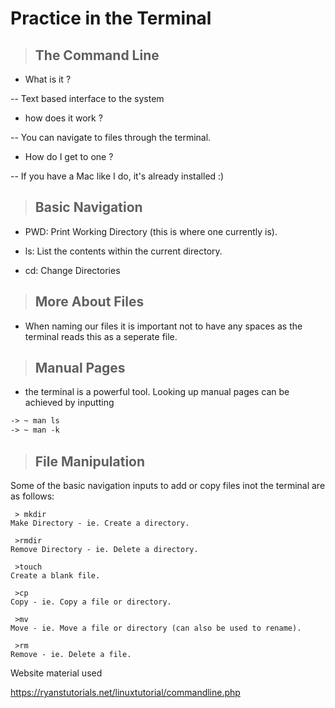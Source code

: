 # **Practice in the Terminal**

> ## The Command Line

- What is it ?

-- Text based interface to the system

- how does it work ?

-- You can navigate to files through the terminal.

- How do I get to one ?

-- If you have a Mac like I do, it's already installed :)

> ## Basic Navigation

- PWD: Print Working Directory (this is where one currently is).

- ls: List the contents within the current directory.

- cd: Change Directories

> ## More About Files

- When naming our files it is important not to have any spaces as the terminal reads this as a seperate file.

> ## Manual Pages

- the terminal is a powerful tool. Looking up manual pages can be achieved by inputting 
```HTML
-> ~ man ls
-> ~ man -k
```

> ## File Manipulation

Some of the basic navigation inputs to add or copy files inot the terminal are as follows:

```
 > mkdir
Make Directory - ie. Create a directory.

 >rmdir
Remove Directory - ie. Delete a directory.

 >touch
Create a blank file.

 >cp
Copy - ie. Copy a file or directory.

 >mv
Move - ie. Move a file or directory (can also be used to rename).

 >rm
Remove - ie. Delete a file.
```

Website material used

https://ryanstutorials.net/linuxtutorial/commandline.php

